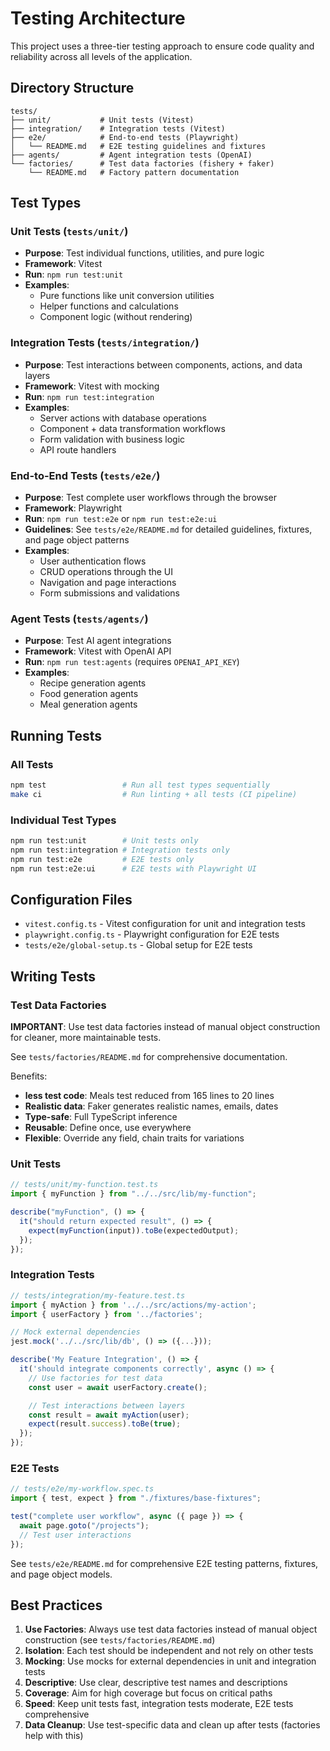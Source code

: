 # Testing Architecture

This project uses a three-tier testing approach to ensure code quality and reliability across all levels of the application.

## Directory Structure

```
tests/
├── unit/           # Unit tests (Vitest)
├── integration/    # Integration tests (Vitest)
├── e2e/            # End-to-end tests (Playwright)
│   └── README.md   # E2E testing guidelines and fixtures
├── agents/         # Agent integration tests (OpenAI)
└── factories/      # Test data factories (fishery + faker)
    └── README.md   # Factory pattern documentation
```

## Test Types

### Unit Tests (`tests/unit/`)

- **Purpose**: Test individual functions, utilities, and pure logic
- **Framework**: Vitest
- **Run**: `npm run test:unit`
- **Examples**:
  - Pure functions like unit conversion utilities
  - Helper functions and calculations
  - Component logic (without rendering)

### Integration Tests (`tests/integration/`)

- **Purpose**: Test interactions between components, actions, and data layers
- **Framework**: Vitest with mocking
- **Run**: `npm run test:integration`
- **Examples**:
  - Server actions with database operations
  - Component + data transformation workflows
  - Form validation with business logic
  - API route handlers

### End-to-End Tests (`tests/e2e/`)

- **Purpose**: Test complete user workflows through the browser
- **Framework**: Playwright
- **Run**: `npm run test:e2e` or `npm run test:e2e:ui`
- **Guidelines**: See `tests/e2e/README.md` for detailed guidelines, fixtures, and page object patterns
- **Examples**:
  - User authentication flows
  - CRUD operations through the UI
  - Navigation and page interactions
  - Form submissions and validations

### Agent Tests (`tests/agents/`)

- **Purpose**: Test AI agent integrations
- **Framework**: Vitest with OpenAI API
- **Run**: `npm run test:agents` (requires `OPENAI_API_KEY`)
- **Examples**:
  - Recipe generation agents
  - Food generation agents
  - Meal generation agents

## Running Tests

### All Tests

```bash
npm test                 # Run all test types sequentially
make ci                  # Run linting + all tests (CI pipeline)
```

### Individual Test Types

```bash
npm run test:unit        # Unit tests only
npm run test:integration # Integration tests only
npm run test:e2e         # E2E tests only
npm run test:e2e:ui      # E2E tests with Playwright UI
```

## Configuration Files

- `vitest.config.ts` - Vitest configuration for unit and integration tests
- `playwright.config.ts` - Playwright configuration for E2E tests
- `tests/e2e/global-setup.ts` - Global setup for E2E tests

## Writing Tests

### Test Data Factories

**IMPORTANT**: Use test data factories instead of manual object construction for cleaner, more maintainable tests.

See `tests/factories/README.md` for comprehensive documentation.

Benefits:

- **less test code**: Meals test reduced from 165 lines to 20 lines
- **Realistic data**: Faker generates realistic names, emails, dates
- **Type-safe**: Full TypeScript inference
- **Reusable**: Define once, use everywhere
- **Flexible**: Override any field, chain traits for variations

### Unit Tests

```typescript
// tests/unit/my-function.test.ts
import { myFunction } from "../../src/lib/my-function";

describe("myFunction", () => {
  it("should return expected result", () => {
    expect(myFunction(input)).toBe(expectedOutput);
  });
});
```

### Integration Tests

```typescript
// tests/integration/my-feature.test.ts
import { myAction } from '../../src/actions/my-action';
import { userFactory } from '../factories';

// Mock external dependencies
jest.mock('../../src/lib/db', () => ({...}));

describe('My Feature Integration', () => {
  it('should integrate components correctly', async () => {
    // Use factories for test data
    const user = await userFactory.create();

    // Test interactions between layers
    const result = await myAction(user);
    expect(result.success).toBe(true);
  });
});
```

### E2E Tests

```typescript
// tests/e2e/my-workflow.spec.ts
import { test, expect } from "./fixtures/base-fixtures";

test("complete user workflow", async ({ page }) => {
  await page.goto("/projects");
  // Test user interactions
});
```

See `tests/e2e/README.md` for comprehensive E2E testing patterns, fixtures, and page object models.

## Best Practices

1. **Use Factories**: Always use test data factories instead of manual object construction (see `tests/factories/README.md`)
2. **Isolation**: Each test should be independent and not rely on other tests
3. **Mocking**: Use mocks for external dependencies in unit and integration tests
4. **Descriptive**: Use clear, descriptive test names and descriptions
5. **Coverage**: Aim for high coverage but focus on critical paths
6. **Speed**: Keep unit tests fast, integration tests moderate, E2E tests comprehensive
7. **Data Cleanup**: Use test-specific data and clean up after tests (factories help with this)

